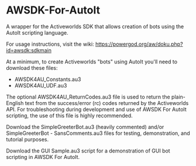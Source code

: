 # AWSDK-For-AutoIt
A wrapper for the Activeworlds SDK that allows creation of bots using the AutoIt scripting language.

For usage instructions, visit the wiki: https://powergod.org/aw/doku.php?id=awsdk:sdkmain

At a minimum, to create Activeworlds "bots" using AutoIt you'll need to download these files:

  * AWSDK4AU_Constants.au3 
  * AWSDK4AU_UDF.au3 

The optional AWSDK4AU_ReturnCodes.au3 file is used to return the plain-English text from the success/error (rc) codes returned by the Activeworlds API. For troubleshooting during development and use of AWSDK For AutoIt scripting, the use of this file is highly recommended.

Download the SimpleGreeterBot.au3 (heavily commented) and/or SimpleGreeterBot - SansComments.au3 files for testing, demonstration, and tutorial purposes.

Download the GUI Sample.au3 script for a demonstration of GUI bot scripting in AWSDK For AutoIt.
